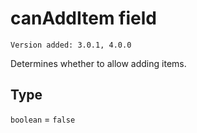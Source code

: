 # canAddItem field

`Version added: 3.0.1, 4.0.0`

Determines whether to allow adding items.

## Type

`boolean` = `false`
